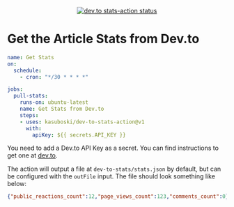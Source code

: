 <p align="center">
  <a href="https://github.com/kasuboski/dev-to-stats-action/actions"><img alt="dev.to stats-action status" src="https://github.com/kasuboski/dev-to-stats-action/workflows/build-test/badge.svg"></a>
</p>

# Get the Article Stats from Dev.to
```yaml
name: Get Stats
on:
  schedule:
    - cron: "*/30 * * * *"

jobs:
  pull-stats:
    runs-on: ubuntu-latest
    name: Get Stats from Dev.to
    steps:
    - uses: kasuboski/dev-to-stats-action@v1
      with:
        apiKey: ${{ secrets.API_KEY }}
```

You need to add a Dev.to API Key as a secret. You can find instructions to get one at [dev.to](https://docs.dev.to/api/#section/Authentication/api_key).

The action will output a file at `dev-to-stats/stats.json` by default, but can be configured with the `outFile` input. The file should look something like below:

```json
{"public_reactions_count":12,"page_views_count":123,"comments_count":0}
```
